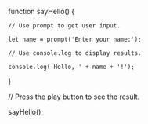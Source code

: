 function sayHello() {

    // Use prompt to get user input.

    let name = prompt('Enter your name:');

    // Use console.log to display results.

    console.log('Hello, ' + name + '!');

}

// Press the play button to see the result.

sayHello();
